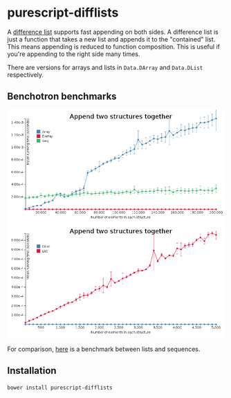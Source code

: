 # purescript-difflists

A [difference list](https://wiki.haskell.org/Difference_list) supports fast appending on both sides. A difference list
is just a function that takes a new list and appends it to the "contained" list. This means appending is reduced to
function composition. This is useful if you're appending to the right side many times.

There are versions for arrays and lists in `Data.DArray` and `Data.DList` respectively.

## Benchotron benchmarks

![append](benchmark/images/append-array-darray-seq.png)
![append](benchmark/images/append-list-dlist.png)

For comparison, [here](http://imgur.com/a/qZwBF#7)
is a benchmark between lists and sequences.

## Installation

```
bower install purescript-difflists
```
